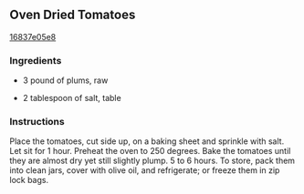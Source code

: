 ## Oven Dried Tomatoes

[16837e05e8](http://www.foodnetwork.com/recipes/oven-dried-tomatoes-recipe20.html)

### Ingredients

 - 3 pound of plums, raw

 - 2 tablespoon of salt, table

### Instructions

Place the tomatoes, cut side up, on a baking sheet and sprinkle with salt. Let sit for 1 hour. Preheat the oven to 250 degrees. Bake the tomatoes until they are almost dry yet still slightly plump. 5 to 6 hours. To store, pack them into clean jars, cover with olive oil, and refrigerate; or freeze them in zip lock bags.
